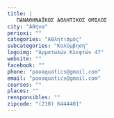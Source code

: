```yaml
---
title: |
   ΠΑΝΑΘΗΝΑΪΚΟΣ ΑΘΛΗΤΙΚΟΣ ΟΜΙΛΟΣ
city: "Αθήνα"
perioxi: ""
categories: "Αθλητισμός"
subcategories: "Κολύμβηση"
logoimg: "Αρματωλών Κλεφτών 47"
website: ""
facebook: ""
phone: "paoaquatics@gmail.com"
email: "paoaquatics@gmail.com"
courses: ""
places: ""
rensponsibles: ""
zipcode: "(210) 6444401"
---
```




